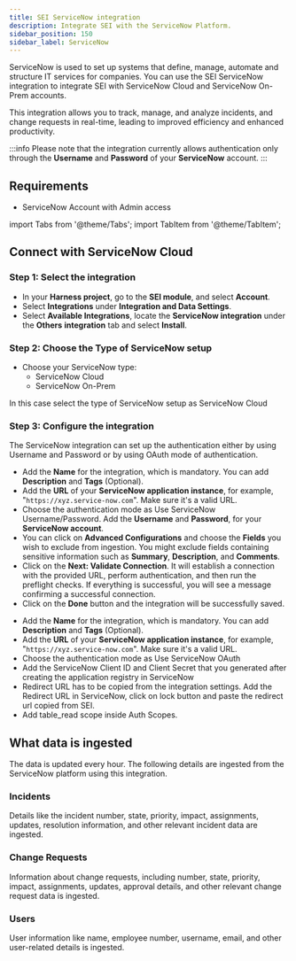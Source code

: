 ```yaml
---
title: SEI ServiceNow integration
description: Integrate SEI with the ServiceNow Platform.
sidebar_position: 150
sidebar_label: ServiceNow
---
```

ServiceNow is used to set up systems that define, manage, automate and structure IT services for companies. You can use the SEI ServiceNow integration to integrate SEI with ServiceNow Cloud and ServiceNow On-Prem accounts.

This integration allows you to track, manage, and analyze incidents, and change requests in real-time, leading to improved efficiency and enhanced productivity.

:::info
Please note that the integration currently allows authentication only through the **Username** and **Password** of your **ServiceNow** account.
:::

<DocVideo src="https://www.youtube.com/embed/Qcb3u558_7U?si=xlI0rIfuYrTWMTGI" />

## Requirements

* ServiceNow Account with Admin access

import Tabs from '@theme/Tabs';
import TabItem from '@theme/TabItem';

## Connect with ServiceNow Cloud

### Step 1: Select the integration

* In your **Harness project**, go to the **SEI module**, and select **Account**.
* Select **Integrations** under **Integration and Data Settings**.
* Select **Available Integrations**, locate the **ServiceNow integration** under the **Others** **integration** tab and select **Install**.

### Step 2: Choose the Type of ServiceNow setup

* Choose your ServiceNow type:
  * ServiceNow Cloud
  * ServiceNow On-Prem

In this case select the type of ServiceNow setup as ServiceNow Cloud

### Step 3: Configure the integration

The ServiceNow integration can set up the authentication either by using Username and Password or by using OAuth mode of authentication.

<Tabs>
  <TabItem value="Username" label="Username/Password" default>

* Add the **Name** for the integration, which is mandatory. You can add **Description** and **Tags** (Optional).
* Add the **URL** of your **ServiceNow application instance**, for example, "`https://xyz.service-now.com`". Make sure it's a valid URL.
* Choose the authentication mode as Use ServiceNow Username/Password. Add the **Username** and **Password**, for your **ServiceNow account**.
* You can click on **Advanced Configurations** and choose the **Fields** you wish to exclude from ingestion. You might exclude fields containing sensitive information such as **Summary**, **Description**, and **Comments**.
* Click on the **Next: Validate Connection**.
  It will establish a connection with the provided URL, perform authentication, and then run the preflight checks. If everything is successful, you will see a message confirming a successful connection.
* Click on the **Done** button and the integration will be successfully saved.

</TabItem>
  <TabItem value="Oauth" label="OAuth">

* Add the **Name** for the integration, which is mandatory. You can add **Description** and **Tags** (Optional).
* Add the **URL** of your **ServiceNow application instance**, for example, "`https://xyz.service-now.com`". Make sure it's a valid URL.
* Choose the authentication mode as Use ServiceNow OAuth
* Add the ServiceNow Client ID and Client Secret that you generated after creating the application registry in ServiceNow
* Redirect URL has to be copied from the integration settings. Add the Redirect URL in ServiceNow, click on lock button and paste the redirect url copied from SEI.
* Add table_read scope inside Auth Scopes.


</TabItem>
</Tabs>

## What data is ingested

The data is updated every hour. The following details are ingested from the ServiceNow platform using this integration.

### Incidents

Details like the incident number, state, priority, impact, assignments, updates, resolution information, and other relevant incident data are ingested.

### Change Requests

Information about change requests, including number, state, priority, impact, assignments, updates, approval details, and other relevant change request data is ingested.

### Users

User information like name, employee number, username, email, and other user-related details is ingested.